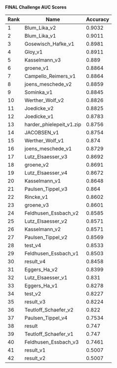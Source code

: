 **FINAL Challenge AUC Scores**


|Rank|Name|Accuracy|
|----|-----|---|
|1|Blum_Lika_v2|0.9032| 
|2|Blum_Lika_v1|0.9011| 
|3|Gosewisch_Hafke_v1|0.8981| 
|4|Gloy_v1|0.8911| 
|5|Kasselmann_v3|0.889| 
|6|groene_v1|0.8864| 
|7|Campello_Reimers_v1|0.8864| 
|8|joens_meschede_v2|0.8859| 
|9|Sominka_v1|0.8845| 
|10|Werther_Wolf_v2|0.8826| 
|11|Joedicke_v2|0.8825| 
|12|Joedicke_v1|0.8783| 
|13|harder_phielepeit_v1.zip|0.8756| 
|14|JACOBSEN_v1|0.8754| 
|15|Werther_Wolf_v1|0.874| 
|16|joens_meschede_v1|0.8729| 
|17|Lutz_Elsaesser_v3|0.8692| 
|18|groene_v2|0.8691| 
|19|Lutz_Elsaesser_v4|0.8672| 
|20|Kasselmann_v1|0.8648| 
|21|Paulsen_Tippel_v3|0.864| 
|22|Rincke_v1|0.8602| 
|23|groene_v3|0.8601| 
|24|Feldhusen_Essbach_v2|0.8585| 
|25|Lutz_Elsaesser_v2|0.8571| 
|26|Kasselmann_v2|0.8571| 
|27|Paulsen_Tippel_v2|0.8569| 
|28|test_v4|0.8533| 
|29|Feldhusen_Essbach_v1|0.8503| 
|30|result_v4|0.8458| 
|31|Eggers_Ha_v2|0.8399| 
|32|Lutz_Elsaesser_v1|0.831| 
|33|Eggers_Ha_v1|0.8278| 
|34|test_v2|0.8227| 
|35|result_v3|0.8224| 
|36|Teutloff_Schaefer_v2|0.822| 
|37|Paulsen_Tippel_v4|0.7534| 
|38|result|0.747| 
|39|Teutloff_Schaefer_v1|0.747| 
|40|Feldhusen_Essbach_v3|0.7461| 
|41|result_v1|0.5007| 
|42|result_v2|0.5007| 
